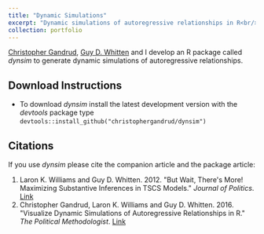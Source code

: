 ```yaml
---
title: "Dynamic Simulations"
excerpt: "Dynamic simulations of autoregressive relationships in R<br/><img src='/images/dynsim2.jpg' width="50%">"
collection: portfolio
---
```


[Christopher Gandrud](https://christophergandrud.blogspot.com/p/biocontact.html), [Guy D. Whitten](https://bush.tamu.edu/faculty/gwhitten/) and I develop an R package called *dynsim* to generate dynamic simulations of autoregressive relationships.

## Download Instructions
* To download *dynsim* install the latest development version with the *devtools* package type `devtools::install_github("christophergandrud/dynsim")`

## Citations
If you use *dynsim* please cite the companion article and the package article:
1. Laron K. Williams and Guy D. Whitten. 2012. "But Wait, There's More! Maximizing Substantive Inferences in TSCS Models." *Journal of Politics*. [Link](https://doi.org/10.1017/S0022381612000473)
2. Christopher Gandrud, Laron K. Williams and Guy D. Whitten. 2016. "Visualize Dynamic Simulations of Autoregressive Relationships in R." *The Political Methodologist*. [Link](https://thepoliticalmethodologist.wordpress.com/wp-content/uploads/2016/08/tpm_v23_n2.pdf)
